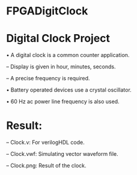 # FPGADigitClock
# Digital Clock Project
• A digital clock is a common counter application.

– Display is given in hour, minutes, seconds.

– A precise frequency is required.

• Battery operated devices use a crystal oscillator.

• 60 Hz ac power line frequency is also used.

# Result:

– Clock.v: For verilogHDL code.

– Clock.vwf: Simulating vector waveform file.

– Clock.png: Result of the clock.
